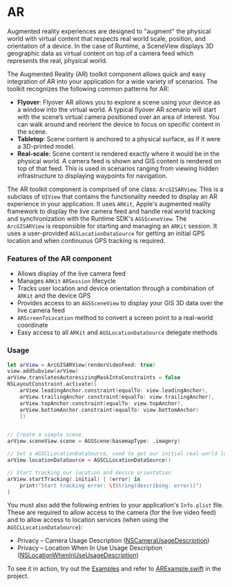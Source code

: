 # AR

Augmented reality experiences are designed to "augment" the physical world with virtual content that respects real world scale, position, and orientation of a device. In the case of Runtime, a SceneView displays 3D geographic data as virtual content on top of a camera feed which represents the real, physical world.

The Augmented Reality (AR) toolkit component allows quick and easy integration of AR into your application for a wide variety of scenarios.  The toolkit recognizes the following common patterns for AR: 
* **Flyover**: Flyover AR allows you to explore a scene using your device as a window into the virtual world. A typical flyover AR scenario will start with the scene’s virtual camera positioned over an area of interest. You can walk around and reorient the device to focus on specific content in the scene. 
* **Tabletop**: Scene content is anchored to a physical surface, as if it were a 3D-printed model. 
* **Real-scale**: Scene content is rendered exactly where it would be in the physical world. A camera feed is shown and GIS content is rendered on top of that feed. This is used in scenarios ranging from viewing hidden infrastructure to displaying waypoints for navigation.

The AR toolkit component is comprised of one class: `ArcGISARView`.  This is a subclass of `UIView` that contains the functionality needed to display an AR experience in your application.  It uses `ARKit`, Apple's augmented reality framework to display the live camera feed and handle real world tracking and synchronization with the Runtime SDK's `AGSSceneView`.  The `ArcGISARView` is responsible for starting and managing an `ARKit` session.  It uses a user-provided `AGSLocationDataSource` for getting an initial GPS location and when continuous GPS tracking is required.

### Features of the AR component

- Allows display of the live camera feed
- Manages `ARKit` `ARSession` lifecycle
- Tracks user location and device orientation through a combination of `ARKit` and the device GPS
- Provides access to an `AGSSceneView` to display your GIS 3D data over the live camera feed
- `ARScreenToLocation` method to convert a screen point to a real-world coordinate
- Easy access to all `ARKit` and `AGSLocationDataSource` delegate methods

### Usage

```swift
let arView = ArcGISARView(renderVideoFeed: true)
view.addSubview(arView)
arView.translatesAutoresizingMaskIntoConstraints = false
NSLayoutConstraint.activate([
    arView.leadingAnchor.constraint(equalTo: view.leadingAnchor),
    arView.trailingAnchor.constraint(equalTo: view.trailingAnchor),
    arView.topAnchor.constraint(equalTo: view.topAnchor),
    arView.bottomAnchor.constraint(equalTo: view.bottomAnchor)
    ])


// Create a simple scene.
arView.sceneView.scene = AGSScene(basemapType: .imagery)

// Set a AGSCLLocationDataSource, used to get our initial real-world location.
arView.locationDataSource = AGSCLLocationDataSource()

// Start tracking our location and device orientation
arView.startTracking(.initial) { (error) in
    print("Start tracking error: \(String(describing: error))")
}

```

You must also add the following entries to your application's `Info.plist` file.  These are required to allow access to the camera (for the live video feed) and to allow access to location services (when using the `AGSCLLocationDataSource`):

* Privacy – Camera Usage Description ([NSCameraUsageDescription](https://developer.apple.com/documentation/bundleresources/information_property_list/nscamerausagedescription))
* Privacy – Location When In Use Usage Description ([NSLocationWhenInUseUsageDescription](https://developer.apple.com/documentation/bundleresources/information_property_list/nslocationwheninuseusagedescription))

To see it in action, try out the [Examples](../../Examples) and refer to [ARExample.swift](../../Examples/ArcGISToolkitExamples/ARExample.swift) in the project.
